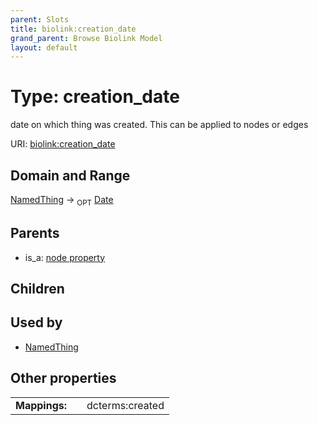 ```yaml
---
parent: Slots
title: biolink:creation_date
grand_parent: Browse Biolink Model
layout: default
---
```


# Type: creation_date


date on which thing was created. This can be applied to nodes or edges

URI: [biolink:creation_date](https://w3id.org/biolink/vocab/creation_date)

## Domain and Range

[NamedThing](NamedThing.md) ->  <sub>OPT</sub> [Date](types/Date.md)

## Parents

 *  is_a: [node property](node_property.md)

## Children


## Used by

 * [NamedThing](NamedThing.md)

## Other properties

|  |  |  |
| --- | --- | --- |
| **Mappings:** | | dcterms:created |

